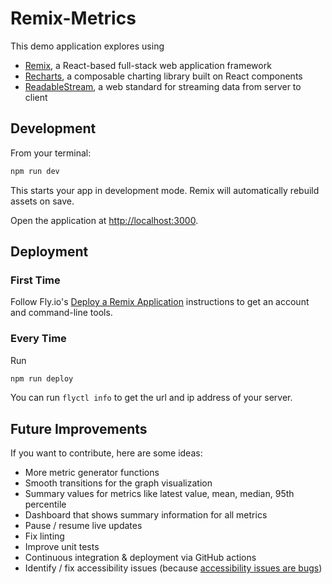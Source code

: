 # Remix-Metrics

This demo application explores using

* [Remix](https://remix.run/), a React-based full-stack web application framework
* [Recharts](https://recharts.org/), a composable charting library built on React components
* [ReadableStream](https://developer.mozilla.org/en-US/docs/Web/API/ReadableStream), a web standard for streaming data from server to client

## Development

From your terminal:

```sh
npm run dev
```

This starts your app in development mode. Remix will automatically rebuild assets on save.

Open the application at [http://localhost:3000](https://localhost:3000).

## Deployment

### First Time

Follow Fly.io's [Deploy a Remix Application](https://fly.io/docs/getting-started/remix/) instructions to get an account and command-line tools.

### Every Time

Run

```sh
npm run deploy
```

You can run `flyctl info` to get the url and ip address of your server.

## Future Improvements

If you want to contribute, here are some ideas:

* More metric generator functions
* Smooth transitions for the graph visualization
* Summary values for metrics like latest value, mean, median, 95th percentile
* Dashboard that shows summary information for all metrics
* Pause / resume live updates
* Fix linting
* Improve unit tests
* Continuous integration & deployment via GitHub actions
* Identify / fix accessibility issues (because [accessibility issues are bugs](https://sheribyrnehaber.com/why-accessibility-bugs-are-a-good-thing-and-how-to-handle-them/))
